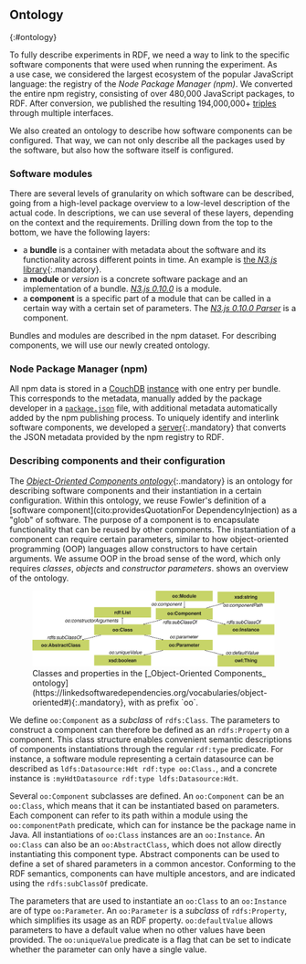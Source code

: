 ## Ontology
{:#ontology}

To fully describe experiments in RDF,
we need a way to link to the specific software components
that were used when running the experiment.
As a use case,
we considered the largest ecosystem of the popular JavaScript language:
the registry of the _Node Package Manager (npm)_.
We converted the entire npm registry,
consisting of over 480,000 JavaScript packages,
to RDF.
After conversion, we published the resulting 194,000,000+
[triples](https://linkedsoftwaredependencies.org/) through multiple interfaces.

We also created an ontology to describe
how software components can be configured.
That way, we can not only describe all the packages used by the software,
but also how the software itself is configured.

### Software modules

There are several levels of granularity on which software can be described,
going from a high-level package overview to a low-level description of the actual code.
In descriptions, we can use several of these layers,
depending on the context and the requirements.
Drilling down from the top to the bottom, we have the following layers:
 
 - a **bundle** is a container
 with metadata about the software and its functionality
 across different points in time.
 An example is [the *N3.js* library](https://linkedsoftwaredependencies.org/bundles/npm/n3){:.mandatory}.
 - a **module** or *version* is a concrete software package
 and an implementation of a bundle.
 [*N3.js 0.10.0*](https://linkedsoftwaredependencies.org/bundles/npm/n3/0.10.0) is a module.
 - a **component** is a specific part of a module 
 that can be called in a certain way with a certain set of parameters.
 The [*N3.js 0.10.0 Parser*](https://github.com/RubenVerborgh/N3.js/blob/v0.10.0/lib/N3Parser.js) is a component.
 
Bundles and modules are described in the npm dataset.
For describing components, we will use our newly created ontology.

### Node Package Manager (npm)
All npm data is stored in a [CouchDB](http://couchdb.apache.org/)
[instance](https://registry.npmjs.org/) with one entry per bundle.
This corresponds to the metadata, manually added by the package developer in a [`package.json`](https://docs.npmjs.com/files/package.json) file,
with additional metadata automatically added by the npm publishing process.
To uniquely identify and interlink software components,
we developed a [server](https://github.com/LinkedSoftwareDependencies/npm-extraction-server){:.mandatory}
that converts the JSON metadata provided by the npm registry to RDF.

### Describing components and their configuration
The [_Object-Oriented Components ontology_](https://linkedsoftwaredependencies.org/vocabularies/object-oriented){:.mandatory}
is an ontology for describing software components and their instantiation in a certain configuration.
Within this ontology,
we reuse Fowler's definition of a [software component](cito:providesQuotationFor DependencyInjection) as a "glob" of software.
The purpose of a component is to encapsulate functionality that can be reused by other components.
The instantiation of a component can require certain parameters,
similar to how object-oriented programming (OOP) languages allow constructors to have certain arguments.
We assume OOP in the broad sense of the word, which only requires _classes_, _objects_ and _constructor parameters_.
[](#voc-oo-diagram) shows an overview of the ontology.

<figure id="voc-oo-diagram">
<img src="voc-oo-diagram.svg" alt="[Object-Oriented Components ontology diagram]">
<figcaption markdown="block">
Classes and properties in the [_Object-Oriented Components_ ontology](https://linkedsoftwaredependencies.org/vocabularies/object-oriented#){:.mandatory},
with as prefix `oo`.
</figcaption>
</figure>

We define `oo:Component` as a _subclass_ of `rdfs:Class`.
The parameters to construct a component can therefore be defined as an `rdfs:Property` on a component.
This class structure enables convenient semantic descriptions of components instantiations
through the regular `rdf:type` predicate.
For instance,
a software module representing a certain datasource
can be described as
`ldfs:Datasource:Hdt rdf:type oo:Class.`,
and a concrete instance is
`:myHdtDatasource rdf:type ldfs:Datasource:Hdt`.


Several `oo:Component` subclasses are defined.
An `oo:Component` can be an `oo:Class`, which means that it can be instantiated based on parameters.
Each component can refer to its path within a module using the `oo:componentPath` predicate,
which can for instance be the package name in Java.
All instantiations of `oo:Class` instances are an `oo:Instance`. 
An `oo:Class` can also be an `oo:AbstractClass`, which does not allow directly instantiating this component type.
Abstract components can be used to define a set of shared parameters in a common ancestor.
Conforming to the RDF semantics, components can have multiple ancestors, and are indicated using the `rdfs:subClassOf` predicate.

The parameters that are used to instantiate an `oo:Class` to an `oo:Instance` are of type `oo:Parameter`.
An `oo:Parameter` is a _subclass_ of `rdfs:Property`, which simplifies its usage as an RDF property.
`oo:defaultValue` allows parameters to have a default value when no other values have been provided.
The `oo:uniqueValue` predicate is a flag that can be set to indicate whether the parameter can only have a single value.
